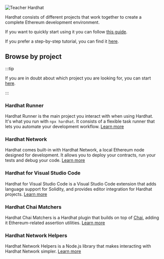 ![Teacher Hardhat](/hardhat-tutorial.svg)

Hardhat consists of different projects that work together to create a complete Ethereum development environment.

If you want to quickly start using it you can follow [this guide](/hardhat-runner/docs/getting-started/index.md#overview).

If you prefer a step-by-step tutorial, you can find it [here](/tutorial).

## Browse by project

:::tip

If you are in doubt about which project you are looking for, you can start [here](/hardhat-runner).

:::

### Hardhat Runner

Hardhat Runner is the main project you interact with when using Hardhat. It's what you run with `npx hardhat`. It consists of a flexible task runner that lets you automate your development workflow. [Learn more](/hardhat-runner)

### Hardhat Network

Hardhat comes built-in with Hardhat Network, a local Ethereum node designed for development. It allows you to deploy your contracts, run your tests and debug your code. [Learn more](/hardhat-network)

### Hardhat for Visual Studio Code

Hardhat for Visual Studio Code is a Visual Studio Code extension that adds language support for Solidity, and provides editor integration for Hardhat projects. [Learn more](/hardhat-vscode)

### Hardhat Chai Matchers

Hardhat Chai Matchers is a Hardhat plugin that builds on top of [Chai](https://www.chaijs.com/), adding it Ethereum-related assertion utilities. [Learn more](/hardhat-chai-matchers)

### Hardhat Network Helpers

Hardhat Network Helpers is a Node.js library that makes interacting with Hardhat Network simpler. [Learn more](/hardhat-network-helpers)

